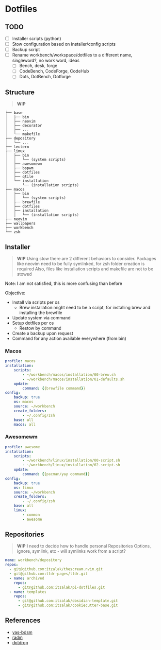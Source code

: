 # Dotfiles

## TODO

- [ ] Installer scripts (python)
- [ ] Stow configuration based on installer/config scripts
- [ ] Backup script
- [ ] Rename workbench/workspace/dotfiles to a different name, singleword?, no work word, ideas
    - [ ] Bench, desk, forge
    - [ ] CodeBench, CodeForge, CodeHub
    - [ ] Dots, DotBench, Dotforge

## Structure

> **WIP**

```shell
├── base
│   ├── bin
│   ├── neovim
│   ├── decorator
│   ├── ...
│   └── makefile
├── depository
│   └── ...
├── lectern
├── linux
│   ├── bin
│   │   └── (system scripts)
│   ├── awesomewm
│   ├── bspwm
│   ├── dotfiles
│   ├── qtile
│   └── installation
│       └── (installation scripts)
├── macos
│   ├── bin
│   │   └── (system scripts)
│   ├── brewfile
│   ├── dotfiles
│   ├── installation
│   │   └── (installation scripts)
├── neovim
├── wallpapers
├── workbench
└── zsh
```

## Installer

> **WIP**
> Using stow there are 2 different behaviors to consider.
> Packages like neovim need to be fully symlinked, for zsh folder creation is required
> Also, files like installation scripts and makefile are not to be stowed

Note: I am not satisfied, this is more confusing than before

Objective:

- Install via scripts per os
    - Brew installation might need to be a script, for installing brew and installing the brewfile
- Update system via command
- Setup dotfiles per os
    - Restow by command
- Create a backup upon request
- Command for any action available everywhere (from bin)

### Macos

```yaml
profile: macos
installation:
    scripts:
        - ~/workbench/macos/installation/00-brew.sh
        - ~/workbench/macos/installation/01-defaults.sh
    update:
        command: {{brewfile command}}
config:
    backup: true
    os: macos
    source: ~/workbench
    create_folders:
        - ~/.config/zsh
    base: all
    macos: all
```

### Awesomewm

```yaml
profile: awesome
installation:
    scripts:
        - ~/workbench/linux/installation/00-script.sh
        - ~/workbench/linux/installation/02-script.sh
    update:
        command: {{pacman/yay command}}
config:
    backup: true
    os: linux
    source: ~/workbench
    create_folders:
        - ~/.config/zsh
    base: all
    linux:
        - common
        - awesome
```

## Repositories

> **WIP**
> I need to decide how to handle personal Repositories
> Options, ignore, symlink, etc - will symlinks work from a script?

```yaml
name: workbench/depository
repos:
  - git@github.com:itzalak/thescream.nvim.git
  - git@github.com:tldr-pages/tldr.git
  - name: archived
    repos:
      - git@github.com:itzalak/pi-dotfiles.git
  - name: templates
    repos:
      - git@github.com:itzalak/obsidian-template.git
      - git@github.com:itzalak/cookiecutter-base.git
```

## References

- [yas-bdsm](https://github.com/sebastiancarlos/yas-bdsm)
- [radm](https://github.com/robertarles/radm)
- [dotdrop](https://github.com/deadc0de6/dotdrop)
